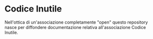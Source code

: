 # Codice Inutile
Nell'ottica di un'associazione completamente "open" questo repository nasce per diffondere documentazione relativa all'associazione Codice Inutile.
